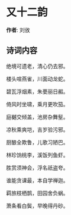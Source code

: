 # 又十二韵

**作者**: 刘攽

## 诗词内容

绝境可遗老，清心仍去邪。

楼头喧燕雀，川面动龙蛇。

碧瓦浮烟素，朱甍丽日赮。

倚风时坐啸，乘月更吹笳。

庭樾交倾盖，池房杂舞髽。

凉秋乘爽垲，吉岁验污邪。

厨酿全欺鲁，儿歌习陋巴。

林珍饷桃李，溪饭列鱼虾。

胜赏须神会，浮名祇盗夸。

谁能贪课最，本自学禅迦。

羁旅枝栖鹊，田园舍负蜗。

萧条看白鬓，早晚得丹砂。

